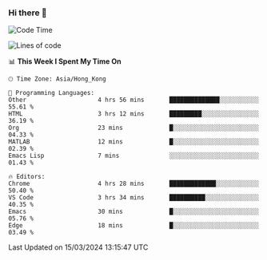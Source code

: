 ### Hi there 👋

<!--
**nicehiro/nicehiro** is a ✨ _special_ ✨ repository because its `README.md` (this file) appears on your GitHub profile.

Here are some ideas to get you started:

- 🔭 I’m currently working on ...
- 🌱 I’m currently learning ...
- 👯 I’m looking to collaborate on ...
- 🤔 I’m looking for help with ...
- 💬 Ask me about ...
- 📫 How to reach me: ...
- 😄 Pronouns: ...
- ⚡ Fun fact: ...
-->

<!--START_SECTION:waka-->
![Code Time](http://img.shields.io/badge/Code%20Time-287%20hrs%203%20mins-blue)

![Lines of code](https://img.shields.io/badge/From%20Hello%20World%20I%27ve%20Written-2.6%20million%20lines%20of%20code-blue)

📊 **This Week I Spent My Time On** 

```text
🕑︎ Time Zone: Asia/Hong_Kong

💬 Programming Languages: 
Other                    4 hrs 56 mins       ██████████████░░░░░░░░░░░   55.61 % 
HTML                     3 hrs 12 mins       █████████░░░░░░░░░░░░░░░░   36.19 % 
Org                      23 mins             █░░░░░░░░░░░░░░░░░░░░░░░░   04.33 % 
MATLAB                   12 mins             █░░░░░░░░░░░░░░░░░░░░░░░░   02.39 % 
Emacs Lisp               7 mins              ░░░░░░░░░░░░░░░░░░░░░░░░░   01.43 % 

🔥 Editors: 
Chrome                   4 hrs 28 mins       █████████████░░░░░░░░░░░░   50.40 % 
VS Code                  3 hrs 34 mins       ██████████░░░░░░░░░░░░░░░   40.35 % 
Emacs                    30 mins             █░░░░░░░░░░░░░░░░░░░░░░░░   05.76 % 
Edge                     18 mins             █░░░░░░░░░░░░░░░░░░░░░░░░   03.49 % 
```


 Last Updated on 15/03/2024 13:15:47 UTC
<!--END_SECTION:waka-->
